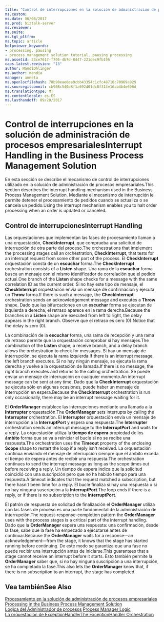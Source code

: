 ```yaml
---
title: "Control de interrupciones en la solución de administración de procesos empresariales | Documentos de Microsoft"
ms.custom: 
ms.date: 06/08/2017
ms.prod: biztalk-server
ms.reviewer: 
ms.suite: 
ms.tgt_pltfrm: 
ms.topic: article
helpviewer_keywords:
- processing, pausing
- process management solution tutorial, pausing processing
ms.assetid: 23ce7617-f705-4b7d-8447-221dec9fb196
caps.latest.revision: "13"
author: MandiOhlinger
ms.author: mandia
manager: anneta
ms.openlocfilehash: 78b98eae8ee9cbb43354c1cfc48710c70969a929
ms.sourcegitcommit: cb908c540d8f1a692d01dc8f313e16cb4b4e696d
ms.translationtype: MT
ms.contentlocale: es-ES
ms.lasthandoff: 09/20/2017
---
```

# <a name="interrupt-handling-in-the-business-process-management-solution"></a><span data-ttu-id="af9a9-102">Control de interrupciones en la solución de administración de procesos empresariales</span><span class="sxs-lookup"><span data-stu-id="af9a9-102">Interrupt Handling in the Business Process Management Solution</span></span>
<span data-ttu-id="af9a9-103">En esta sección se describe el mecanismo de control de interrupciones utilizado en la solución de administración de procesos empresariales.</span><span class="sxs-lookup"><span data-stu-id="af9a9-103">This section describes the interrupt handling mechanism used in the Business Process Management Solution.</span></span> <span data-ttu-id="af9a9-104">Mediante el mecanismo de interrupción le permite detener el procesamiento de pedidos cuando se actualiza o se cancela un pedido.</span><span class="sxs-lookup"><span data-stu-id="af9a9-104">Using the interrupt mechanism enables you to halt order processing when an order is updated or canceled.</span></span>  
  
## <a name="interrupt-handling"></a><span data-ttu-id="af9a9-105">Control de interrupciones</span><span class="sxs-lookup"><span data-stu-id="af9a9-105">Interrupt Handling</span></span>  
 <span data-ttu-id="af9a9-106">Las orquestaciones que implementan las fases de procesamiento llaman a una orquestación, **CheckInterrupt**, que comprueba una solicitud de interrupción de otra parte del proceso.</span><span class="sxs-lookup"><span data-stu-id="af9a9-106">The orchestrations that implement the processing stages call an orchestration, **CheckInterrupt**, that tests for an interrupt request from some other part of the process.</span></span> <span data-ttu-id="af9a9-107">El **CheckInterrupt** orquestación consta de un **escuchar** forma.</span><span class="sxs-lookup"><span data-stu-id="af9a9-107">The **CheckInterrupt** orchestration consists of a **Listen** shape.</span></span> <span data-ttu-id="af9a9-108">Una rama de la **escuchar** forma busca un mensaje con el mismo identificador de correlación que el pedido actual.</span><span class="sxs-lookup"><span data-stu-id="af9a9-108">One branch of the **Listen** shape checks for a message with the same correlation ID as the current order.</span></span> <span data-ttu-id="af9a9-109">Si no hay este tipo de mensaje, el **CheckInterrupt** orquestación envía un mensaje de confirmación y ejecuta un **Throw** forma.</span><span class="sxs-lookup"><span data-stu-id="af9a9-109">If there is such a message, the **CheckInterrupt** orchestration sends an acknowledgement message and executes a **Throw** shape.</span></span> <span data-ttu-id="af9a9-110">Dado que las bifurcaciones en un **escuchar** forma se ejecutan de izquierda a derecha, el retraso aparece en la rama derecha.</span><span class="sxs-lookup"><span data-stu-id="af9a9-110">Because the branches in a **Listen** shape are executed from left to right, the delay appears in the right branch.</span></span> <span data-ttu-id="af9a9-111">Observe que el retraso es cero (0).</span><span class="sxs-lookup"><span data-stu-id="af9a9-111">Notice that the delay is zero (0).</span></span>  
  
 <span data-ttu-id="af9a9-112">La combinación de la **escuchar** forma, una rama de recepción y una rama de retraso permite que la orquestación comprobar si hay mensajes.</span><span class="sxs-lookup"><span data-stu-id="af9a9-112">The combination of the **Listen** shape, a receive branch, and a delay branch allows the orchestration to check for messages.</span></span> <span data-ttu-id="af9a9-113">Si hay un mensaje de interrupción, se ejecuta la rama izquierda.</span><span class="sxs-lookup"><span data-stu-id="af9a9-113">If there is an interrupt message, the left branch executes.</span></span> <span data-ttu-id="af9a9-114">Si no hay ningún mensaje, se ejecuta la rama derecha y vuelve a la orquestación de llamada.</span><span class="sxs-lookup"><span data-stu-id="af9a9-114">If there is no message, the right branch executes and returns to the calling orchestration.</span></span> <span data-ttu-id="af9a9-115">Se puede enviar un mensaje de interrupción en cualquier momento.</span><span class="sxs-lookup"><span data-stu-id="af9a9-115">An interrupt message can be sent at any time.</span></span> <span data-ttu-id="af9a9-116">Dado que la **CheckInterrupt** orquestación se ejecuta sólo en algunas ocasiones, puede haber un mensaje de interrupción en espera.</span><span class="sxs-lookup"><span data-stu-id="af9a9-116">Because the **CheckInterrupt** orchestration is run only occasionally, there may be an interrupt message waiting for it.</span></span>  
  
 <span data-ttu-id="af9a9-117">El **OrderManager** establece las interrupciones mediante una llamada a la **Interrupter** orquestación.</span><span class="sxs-lookup"><span data-stu-id="af9a9-117">The **OrderManager** sets interrupts by calling the **Interrupter** orchestration.</span></span> <span data-ttu-id="af9a9-118">El **Interrupter** orquestación envía un mensaje de interrupción a la **InterruptPort** y espera una respuesta.</span><span class="sxs-lookup"><span data-stu-id="af9a9-118">The **Interrupter** orchestration sends an interrupt message to the **InterruptPort** and waits for a reply.</span></span> <span data-ttu-id="af9a9-119">La orquestación utiliza la **tiempo de espera** propiedad de los **ámbito** forma que se va a reiniciar el bucle si no se recibe una respuesta.</span><span class="sxs-lookup"><span data-stu-id="af9a9-119">The orchestration uses the **Timeout** property of the enclosing **Scope** shape to restart the loop if a reply isn't received.</span></span> <span data-ttu-id="af9a9-120">La orquestación continúa enviando el mensaje de interrupción siempre que el ámbito exceda el tiempo de espera antes de recibir una respuesta.</span><span class="sxs-lookup"><span data-stu-id="af9a9-120">The orchestration continues to send the interrupt message as long as the scope times out before receiving a reply.</span></span> <span data-ttu-id="af9a9-121">Un tiempo de espera indica que la solicitud coincidió con una suscripción pero que no ha habido tiempo para una respuesta.</span><span class="sxs-lookup"><span data-stu-id="af9a9-121">A timeout indicates that the request matched a subscription, but there hasn't been time for a reply.</span></span> <span data-ttu-id="af9a9-122">El bucle finaliza si hay una respuesta o si no hay ninguna suscripción a la **InterruptPort**.</span><span class="sxs-lookup"><span data-stu-id="af9a9-122">The loop ends if there is a reply, or if there is no subscription to the **InterruptPort**.</span></span>  
  
 <span data-ttu-id="af9a9-123">El patrón de respuesta de solicitud de finalización el **OrderManager** utiliza con las fases de proceso es una parte fundamental de la administración de interrupción.</span><span class="sxs-lookup"><span data-stu-id="af9a9-123">The request-response-completion pattern the **OrderManager** uses with the process stages is a critical part of the interrupt handling.</span></span> <span data-ttu-id="af9a9-124">Dado que la **OrderManager** espera una respuesta: una confirmación, desde la fase, sabe que la fase ha empezado a ejecutarse antes de continuar.</span><span class="sxs-lookup"><span data-stu-id="af9a9-124">Because the **OrderManager** waits for a response—an acknowledgement—from the stage, it knows that the stage has started running before continuing.</span></span> <span data-ttu-id="af9a9-125">De este modo se garantiza que una fase no puede recibir una interrupción antes de iniciarse.</span><span class="sxs-lookup"><span data-stu-id="af9a9-125">This guarantees that a stage cannot receive an interrupt before it starts.</span></span> <span data-ttu-id="af9a9-126">Esto también permite la **OrderManager** saber que, si no hay ninguna suscripción a una interrupción, se ha completado la fase.</span><span class="sxs-lookup"><span data-stu-id="af9a9-126">This also lets the **OrderManager** know that, if there is no subscription to an interrupt, the stage has completed.</span></span>  
  
## <a name="see-also"></a><span data-ttu-id="af9a9-127">Vea también</span><span class="sxs-lookup"><span data-stu-id="af9a9-127">See Also</span></span>  
 <span data-ttu-id="af9a9-128">[Procesamiento en la solución de administración de procesos empresariales](../core/processing-in-the-business-process-management-solution.md) </span><span class="sxs-lookup"><span data-stu-id="af9a9-128">[Processing in the Business Process Management Solution](../core/processing-in-the-business-process-management-solution.md) </span></span>  
 <span data-ttu-id="af9a9-129">[Lógica del Administrador de procesos](../core/process-manager-logic.md) </span><span class="sxs-lookup"><span data-stu-id="af9a9-129">[Process Manager Logic](../core/process-manager-logic.md) </span></span>  
 [<span data-ttu-id="af9a9-130">La orquestación de ExceptionHandler</span><span class="sxs-lookup"><span data-stu-id="af9a9-130">The ExceptionHandler Orchestration</span></span>](../core/the-exceptionhandler-orchestration.md)